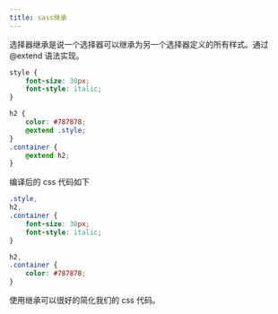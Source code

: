 ```yaml
---
title: sass继承
---
```


选择器继承是说一个选择器可以继承为另一个选择器定义的所有样式。通过@extend 语法实现。

```scss
style {
    font-size: 30px;
    font-style: italic;
}

h2 {
    color: #787878;
    @extend .style;
}
.container {
    @extend h2;
}
```

编译后的 css 代码如下

```css
.style,
h2,
.container {
    font-size: 30px;
    font-style: italic;
}

h2,
.container {
    color: #787878;
}
```

使用继承可以很好的简化我们的 css 代码。
